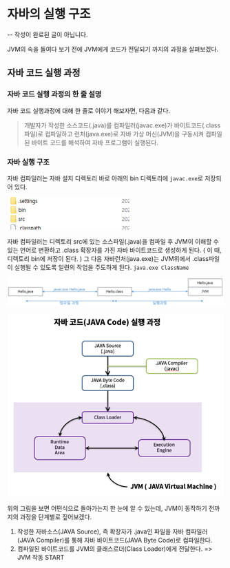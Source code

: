 # 자바의 실행 구조

-- 작성이 완료된 글이 아닙니다.

JVM의 속을 들여다 보기 전에 JVM에게 코드가 전달되기 까지의 과정을 살펴보겠다.

## 자바 코드 실행 과정

### 자바 코드 실행 과정의 한 줄 설명

자바 코드 실행과정에 대해 한 줄로 이야기 해보자면, 다음과 같다.

> 개발자가 작성한 소스코드(.java)를 컴파일러(javac.exe)가 바이트코드(.class 파일)로 컴파일하고 런처(java.exe)로 자바 가상 머신(JVM)을 구동시켜 컴파일된 바이트 코드를 해석하여 자바 프로그램이 실행된다.

### 자바 실행 구조

자바 컴파일러는 자바 설치 디렉토리 바로 아래의 bin 디렉토리에 `javac.exe`로 저장되어 있다.

![java1](./images/java1.PNG)

자바 컴파일러는 디렉토리 src에 있는 소스파일(.java)을 컴파일 후 JVM이 이해할 수 있는 언어로 변환하고 .class 확장자를 가진 자바 바이트코드로 생성하게 된다. ( 이 때, 디렉토리 bin에 저장이 된다. )
그 다음 자바런처(java.exe)는 JVM위에서 .class파일이 실행될 수 있도록 일련의 작업을 주도하게 된다. `java.exe ClassName`

![java1](./images/javacode2.PNG)

![javacode](./images/javacode1.png)

위의 그림을 보면 어떤식으로 돌아가는지 한 눈에 알 수 있는데, JVM이 동작하기 전까지의 과정을 단계별로 짚어보겠다.

1. 작성한 자바소스(JAVA Source), 즉 확장자가 .java인 파일을 자바 컴파일러(JAVA Compiler)를 통해 자바 바이트코드(JAVA Byte Code)로 컴파일한다.
2. 컴파일된 바이트코드를 JVM의 클래스로더(Class Loader)에게 전달한다. => JVM 작동 START